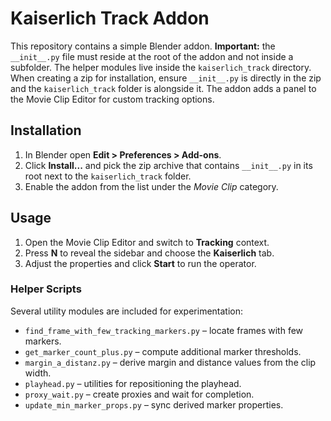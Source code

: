 # Kaiserlich Track Addon

This repository contains a simple Blender addon. **Important:** the
`__init__.py` file must reside at the root of the addon and not inside a
subfolder. The helper modules live inside the `kaiserlich_track`
directory. When creating a zip for installation, ensure `__init__.py`
is directly in the zip and the `kaiserlich_track` folder is alongside
it. The addon adds a panel to the Movie Clip Editor for custom tracking
options.

## Installation
1. In Blender open **Edit > Preferences > Add-ons**.
2. Click **Install...** and pick the zip archive that contains
   `__init__.py` in its root next to the `kaiserlich_track` folder.
3. Enable the addon from the list under the *Movie Clip* category.

## Usage
1. Open the Movie Clip Editor and switch to **Tracking** context.
2. Press **N** to reveal the sidebar and choose the **Kaiserlich** tab.
3. Adjust the properties and click **Start** to run the operator.

### Helper Scripts

Several utility modules are included for experimentation:

- `find_frame_with_few_tracking_markers.py` – locate frames with few markers.
- `get_marker_count_plus.py` – compute additional marker thresholds.
- `margin_a_distanz.py` – derive margin and distance values from the clip width.
- `playhead.py` – utilities for repositioning the playhead.
- `proxy_wait.py` – create proxies and wait for completion.
- `update_min_marker_props.py` – sync derived marker properties.

